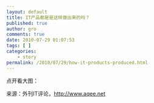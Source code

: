 ```yaml
---
layout: default
title: IT产品都是是这样做出来的吗？
published: true
author: gro
comments: true
date: 2010-07-29 01:07:53
tags: [ ]
categories:
    - story
permalink: /2010/07/29/how-it-products-produced.html
---
```

点开看大图：

[][1]

来源：外刊IT评论，http://www.aqee.net

 [1]: http://getfreeware.net/wp-content/uploads/2010/07/LonelyJames_212601521887167.gif